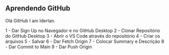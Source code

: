 ## Aprendendo GitHub
Olá GitHub
I am Iderlan.

1 - Dar Sign Up no Navegador e no GitHub Desktop
2 - Clonar Repositório do GitHub Desktop
3 - Abrir o VS Code através do repositório
4 - Criar os arquivos
5 - Salvar
6 - Dar Fetch Origin
7 - Colocar Summary e Descrição
8 - Dar Commit to Main
9 - Dar Push Origin